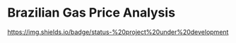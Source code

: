 <h1>Brazilian Gas Price Analysis</h1>

https://img.shields.io/badge/status-%20project%20under%20development
